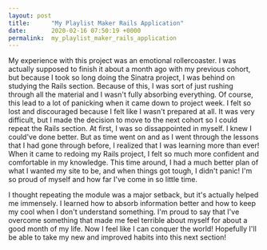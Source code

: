 ```yaml
---
layout: post
title:      "My Playlist Maker Rails Application"
date:       2020-02-16 07:50:19 +0000
permalink:  my_playlist_maker_rails_application
---
```



My experience with this project was an emotional rollercoaster. I was actually supposed to finish it about a month ago with my previous cohort, but because I took so long doing the Sinatra project, I was behind on studying the Rails section. Because of this, I was sort of just rushing through all the material and I wasn't fully absorbing everything. Of course, this lead to a lot of panicking when it came down to project week. I felt so lost and discouraged because I felt like I wasn't prepared at all. It was very difficult, but I made the decision to move to the next cohort so I could repeat the Rails section. At first, I was so dissappointed in myself. I knew I could've done better. But as time went on and as I went through the lessons that I had gone through before, I realized that I was learning more than ever! When it came to redoing my Rails project, I felt so much more confident and comfortable in my knowledge. This time around, I had a much better plan of what I wanted my site to be, and when things got tough, I didn't panic! I'm so proud of myself and how far I've come in so little time.

I thought repeating the module was a major setback, but it's actually helped me immensely. I learned how to absorb information better and how to keep my cool when I don't understand something. I'm proud to say that I've overcome something that made me feel terrible about myself for about a good month of my life. Now I feel like I can conquer the world! Hopefully I'll be able to take my new and improved habits into this next section!
